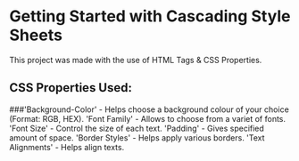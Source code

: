 # Getting Started with Cascading Style Sheets

This project was made with the use of HTML Tags & CSS Properties.

## CSS Properties Used:
###'Background-Color' - Helps choose a background colour of your choice (Format: RGB, HEX).
'Font Family' - Allows to choose from a variet of fonts.
'Font Size' - Control the size of each text.
'Padding' - Gives specified amount of space.
'Border Styles' - Helps apply various borders.
'Text Alignments' - Helps align texts.
